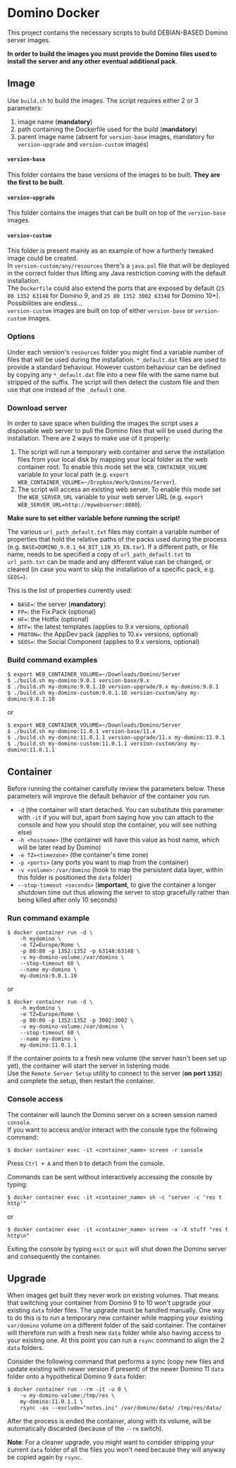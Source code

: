 # Domino Docker
This project contains the necessary scripts to build DEBIAN-BASED Domino server images.

**In order to build the images you must provide the Domino files used to install the server and any other eventual additional pack**.

## Image
Use `build.sh` to build the images. The script requires either 2 or 3 parameters:

1. image name (**mandatory**)
2. path containing the Dockerfile used for the build (**mandatory**)
3. parent image name (absent for `version-base` images, mandatory for `version-upgrade` and `version-custom` images)

#### `version-base`
This folder contains the base versions of the images to be built. **They are the first to be built**.

#### `version-upgrade`
This folder contains the images that can be built on top of the `version-base` images.

#### `version-custom`
This folder is present mainly as an example of how a furtherly tweaked image could be created.  
In `version-custom/any/resources` there's a `java.pol` file that will be deployed in the correct folder thus lifting any Java restriction coming with the default installation.  
The `Dockerfile` could also extend the ports that are exposed by default (`25 80 1352 63148` for Domino 9, and `25 80 1352 3002 63148` for Domino 10+). Possibilities are endless...   
`version-custom` images are built on top of either `version-base` or `version-custom` images.

### Options
Under each version's `resources` folder you might find a variable number of files that will be used during the installation.
`*_default.dat` files are used to provide a standard behaviour. However custom behaviour can be defined by copying any `*_default.dat` file into a new file with the same name but stripped of the suffix. The script will then detect the custom file and then use that one instead of the `_default` one.

### Download server
In order to save space when building the images the script uses a disposable web server to pull the Domino files that will be used during the installation. There are 2 ways to make use of it properly:

1. The script will run a temporary web container and serve the installation files from your local disk by mapping your local folder as the web container root. To enable this mode set the `WEB_CONTAINER_VOLUME` variable to your local path (e.g. `export WEB_CONTAINER_VOLUME=~/Dropbox/Work/Domino/Server`).
2. The script will access an existing web server. To enable this mode set the `WEB_SERVER_URL` variable to your web server URL (e.g. `export WEB_SERVER_URL=http://mywebserver:8080`).

**Make sure to set either variable before running the script!**

The various `url_path_default.txt` files may contain a variable number of properties that hold the relative paths of the packs used during the process (e.g. `BASE=DOMINO_9.0.1_64_BIT_LIN_XS_EN.tar`). If a different path, or file name, needs to be specified a copy of `url_path_default.txt` to `url_path.txt` can be made and any different value can be changed, or cleared (in case you want to skip the installation of a specific pack, e.g. `SEOS=`).

This is the list of properties currently used:

* `BASE=`: the server (**mandatory**)
* `FP=`: the Fix Pack (optional)
* `HF=`: the Hotfix (optional)
* `NTF=`: the latest templates (applies to 9.x versions, optional)
* `PROTON=`: the AppDev pack (applies to 10.x+ versions, optional)
* `SEOS=`: the Social Component (applies to 9.x versions, optional)

### Build command examples
```
$ export WEB_CONTAINER_VOLUME=~/Downloads/Domino/Server
$ ./build.sh my-domino:9.0.1 version-base/9.x
$ ./build.sh my-domino:9.0.1.10 version-upgrade/9.x my-domino:9.0.1
$ ./build.sh my-domino-custom:9.0.1.10 version-custom/any my-domino:9.0.1.10
```
or
```
$ export WEB_CONTAINER_VOLUME=~/Downloads/Domino/Server
$ ./build.sh my-domino:11.0.1 version-base/11.x
$ ./build.sh my-domino:11.0.1.1 version-upgrade/11.x my-domino:11.0.1
$ ./build.sh my-domino-custom:11.0.1.1 version-custom/any my-domino:11.0.1.1
```

## Container
Before running the container carefully review the parameters below. These parameters will improve the default behavior of the container you run.

* `-d` (the container will start detached. You can substitute this parameter with `-it` if you will but, apart from saying how you can attach to the console and how you should stop the container, you will see nothing else)
* `-h <hostname>` (the container will have this value as host name, which will be later read by Domino)
* `-e TZ=<timezone>` (the container's time zone)
* `-p <ports>` (any ports you want to map from the container)
* `-v <volume>:/var/domino` (hook to map the persistent data layer, within this folder is positioned the `data` folder)
* `--stop-timeout <seconds>` (**important**, to give the container a longer shutdown time out thus allowing the server to stop gracefully rather than being killed after only 10 seconds)

### Run command example
```
$ docker container run -d \
    -h mydomino \
    -e TZ=Europe/Rome \
    -p 80:80 -p 1352:1352 -p 63148:63148 \
    -v my-domino-volume:/var/domino \
    --stop-timeout 60 \
    --name my-domino \
    my-domino:9.0.1.10
```
or
```
$ docker container run -d \
    -h mydomino \
    -e TZ=Europe/Rome \
    -p 80:80 -p 1352:1352 -p 3002:3002 \
    -v my-domino-volume:/var/domino \
    --stop-timeout 60 \
    --name my-domino \
    my-domino:11.0.1.1
```

If the container points to a fresh new volume (the server hasn't been set up yet), the container will start the server in listening mode.  
Use the `Remote Server Setup` utility to connect to the server (**on port `1352`**) and complete the setup, then restart the container.

### Console access
The container will launch the Domino server on a screen session named `console`.  
If you want to access and/or interact with the console type the following command:

```
$ docker container exec -it <container_name> screen -r console
```

Press `Ctrl + A` and then `D` to detach from the console.

Commands can be sent without interactively accessing the console by typing:

```
$ docker container exec -it <container_name> sh -c "server -c 'res t http'"
```
or
```
$ docker container exec -it <container_name> screen -x -X stuff "res t http\n"
```

Exiting the console by typing `exit` or `quit` will shut down the Domino server and consequently the container.

## Upgrade
When images get built they never work on existing volumes. That means that switching your container from Domino 9 to 10 won't upgrade your existing `data` folder files. The upgrade must be handled manually. One way to do this is to run a temporary new container while mapping your existing `var/domino` volume on a different folder of the said container. The container will therefore run with a fresh new `data` folder while also having access to your existing one. At this point you can run a `rsync` command to align the 2 `data` folders.

Consider the following command that performs a sync (copy new files and update existing with newer version if present) of the newer Domino 11 `data` folder onto a hypothetical Domino 9 `data` folder:

```
$ docker container run --rm -it -u 0 \
    -v my-domino-volume:/tmp/res \
    my-domino:11.0.1.1 \
    rsync -au --exclude="notes.ini" /var/domino/data/ /tmp/res/data/
```

After the process is ended the container, along with its volume, will be automatically discarded (because of the `--rm` switch).

**Note**: For a cleaner upgrade, you might want to consider stripping your current `data` folder of all the files you won't need because they will anyway be copied again by `rsync`.
